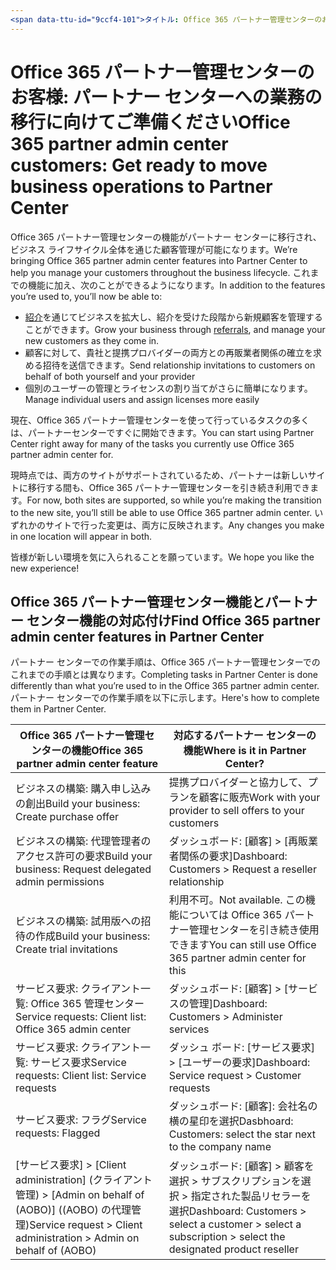 ```yaml
---
<span data-ttu-id="9ccf4-101">タイトル: Office 365 パートナー管理センターのお客様: パートナー センターへの業務の移行に向けてご準備ください |パートナー センターの説明: Office 365 パートナー管理センターのお客様がパートナー センター ms.prod へ移行する際の主な考慮事項: 作成者: KPacquer</span><span class="sxs-lookup"><span data-stu-id="9ccf4-101">title: Office 365 partner admin center customers: Get ready to move business operations to Partner Center | Partner Center description: Key considerations for Office 365 partner admin center customers when migrating to Partner Center ms.prod: author: KPacquer</span></span>
---
```


# <a name="office-365-partner-admin-center-customers-get-ready-to-move-business-operations-to-partner-center"></a><span data-ttu-id="9ccf4-102">Office 365 パートナー管理センターのお客様: パートナー センターへの業務の移行に向けてご準備ください</span><span class="sxs-lookup"><span data-stu-id="9ccf4-102">Office 365 partner admin center customers: Get ready to move business operations to Partner Center</span></span>

<span data-ttu-id="9ccf4-103">Office 365 パートナー管理センターの機能がパートナー センターに移行され、ビジネス ライフサイクル全体を通じた顧客管理が可能になります。</span><span class="sxs-lookup"><span data-stu-id="9ccf4-103">We’re bringing Office 365 partner admin center features into Partner Center to help you manage your customers throughout the business lifecycle.</span></span> <span data-ttu-id="9ccf4-104">これまでの機能に加え、次のことができるようになります。</span><span class="sxs-lookup"><span data-stu-id="9ccf4-104">In addition to the features you’re used to, you’ll now be able to:</span></span> 

*  <span data-ttu-id="9ccf4-105">[紹介](referrals.md)を通じてビジネスを拡大し、紹介を受けた段階から新規顧客を管理することができます。</span><span class="sxs-lookup"><span data-stu-id="9ccf4-105">Grow your business through [referrals](referrals.md), and manage your new customers as they come in.</span></span>
*  <span data-ttu-id="9ccf4-106">顧客に対して、貴社と提携プロバイダーの両方との再販業者関係の確立を求める招待を送信できます。</span><span class="sxs-lookup"><span data-stu-id="9ccf4-106">Send relationship invitations to customers on behalf of both yourself and your provider</span></span>
*  <span data-ttu-id="9ccf4-107">個別のユーザーの管理とライセンスの割り当てがさらに簡単になります。</span><span class="sxs-lookup"><span data-stu-id="9ccf4-107">Manage individual users and assign licenses more easily</span></span>

<span data-ttu-id="9ccf4-108">現在、Office 365 パートナー管理センターを使って行っているタスクの多くは、パートナーセンターですぐに開始できます。</span><span class="sxs-lookup"><span data-stu-id="9ccf4-108">You can start using Partner Center right away for many of the tasks you currently use Office 365 partner admin center for.</span></span> 

<span data-ttu-id="9ccf4-109">現時点では、両方のサイトがサポートされているため、パートナーは新しいサイトに移行する間も、Office 365 パートナー管理センターを引き続き利用できます。</span><span class="sxs-lookup"><span data-stu-id="9ccf4-109">For now, both sites are supported, so while you’re making the transition to the new site, you’ll still be able to use Office 365 partner admin center.</span></span> <span data-ttu-id="9ccf4-110">いずれかのサイトで行った変更は、両方に反映されます。</span><span class="sxs-lookup"><span data-stu-id="9ccf4-110">Any changes you make in one location will appear in both.</span></span>

<span data-ttu-id="9ccf4-111">皆様が新しい環境を気に入られることを願っています。</span><span class="sxs-lookup"><span data-stu-id="9ccf4-111">We hope you like the new experience!</span></span>

## <a name="find-office-365-partner-admin-center-features-in-partner-center"></a><span data-ttu-id="9ccf4-112">Office 365 パートナー管理センター機能とパートナー センター機能の対応付け</span><span class="sxs-lookup"><span data-stu-id="9ccf4-112">Find Office 365 partner admin center features in Partner Center</span></span>

<span data-ttu-id="9ccf4-113">パートナー センターでの作業手順は、Office 365 パートナー管理センターでのこれまでの手順とは異なります。</span><span class="sxs-lookup"><span data-stu-id="9ccf4-113">Completing tasks in Partner Center is done differently than what you’re used to in the Office 365 partner admin center.</span></span> <span data-ttu-id="9ccf4-114">パートナー センターでの作業手順を以下に示します。</span><span class="sxs-lookup"><span data-stu-id="9ccf4-114">Here's how to complete them in Partner Center.</span></span>

| <span data-ttu-id="9ccf4-115">Office 365 パートナー管理センターの機能</span><span class="sxs-lookup"><span data-stu-id="9ccf4-115">Office 365 partner admin center feature</span></span>                       | <span data-ttu-id="9ccf4-116">対応するパートナー センターの機能</span><span class="sxs-lookup"><span data-stu-id="9ccf4-116">Where is it in Partner Center?</span></span> | 
|   -----------------------------------------------  | -------------- |
| <span data-ttu-id="9ccf4-117">ビジネスの構築: 購入申し込みの創出</span><span class="sxs-lookup"><span data-stu-id="9ccf4-117">Build your business: Create purchase offer</span></span> | <span data-ttu-id="9ccf4-118">提携プロバイダーと協力して、プランを顧客に販売</span><span class="sxs-lookup"><span data-stu-id="9ccf4-118">Work with your provider to sell offers to your customers</span></span> |
| <span data-ttu-id="9ccf4-119">ビジネスの構築: 代理管理者のアクセス許可の要求</span><span class="sxs-lookup"><span data-stu-id="9ccf4-119">Build your business: Request delegated admin permissions</span></span> | <span data-ttu-id="9ccf4-120">ダッシュボード: [顧客] > [再販業者関係の要求]</span><span class="sxs-lookup"><span data-stu-id="9ccf4-120">Dashboard: Customers > Request a reseller relationship</span></span> |
| <span data-ttu-id="9ccf4-121">ビジネスの構築: 試用版への招待の作成</span><span class="sxs-lookup"><span data-stu-id="9ccf4-121">Build your business: Create trial invitations</span></span> | <span data-ttu-id="9ccf4-122">利用不可。</span><span class="sxs-lookup"><span data-stu-id="9ccf4-122">Not available.</span></span> <span data-ttu-id="9ccf4-123">この機能については Office 365 パートナー管理センターを引き続き使用できます</span><span class="sxs-lookup"><span data-stu-id="9ccf4-123">You can still use Office 365 partner admin center for this</span></span> |
| <span data-ttu-id="9ccf4-124">サービス要求: クライアント一覧: Office 365 管理センター</span><span class="sxs-lookup"><span data-stu-id="9ccf4-124">Service requests: Client list: Office 365 admin center</span></span> | <span data-ttu-id="9ccf4-125">ダッシュボード: [顧客] > [サービスの管理]</span><span class="sxs-lookup"><span data-stu-id="9ccf4-125">Dashboard: Customers > Administer services</span></span> |
| <span data-ttu-id="9ccf4-126">サービス要求: クライアント一覧: サービス要求</span><span class="sxs-lookup"><span data-stu-id="9ccf4-126">Service requests: Client list: Service requests</span></span> | <span data-ttu-id="9ccf4-127">ダッシュ ボード: [サービス要求] > [ユーザーの要求]</span><span class="sxs-lookup"><span data-stu-id="9ccf4-127">Dashboard: Service request > Customer requests</span></span> |
| <span data-ttu-id="9ccf4-128">サービス要求: フラグ</span><span class="sxs-lookup"><span data-stu-id="9ccf4-128">Service requests: Flagged</span></span> | <span data-ttu-id="9ccf4-129">ダッシュボード: [顧客]: 会社名の横の星印を選択</span><span class="sxs-lookup"><span data-stu-id="9ccf4-129">Dasbhoard: Customers: select the star next to the company name</span></span> |
| <span data-ttu-id="9ccf4-130">[サービス要求] > [Client administration] (クライアント管理) > [Admin on behalf of (AOBO)] ((AOBO) の代理管理)</span><span class="sxs-lookup"><span data-stu-id="9ccf4-130">Service request > Client administration > Admin on behalf of (AOBO)</span></span> | <span data-ttu-id="9ccf4-131">ダッシュボード: [顧客] > 顧客を選択 > サブスクリプションを選択 > 指定された製品リセラーを選択</span><span class="sxs-lookup"><span data-stu-id="9ccf4-131">Dashboard: Customers > select a customer > select a subscription > select the designated product reseller</span></span> |

